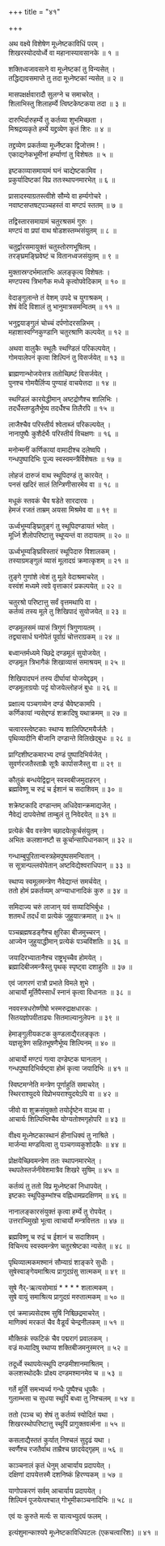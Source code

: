 +++
title = "४१"

+++
  
  
  
  
अथ वक्ष्ये विशेषेण मूध्नेष्टकाविधिं परम् ।  
शिखरस्योदयोर्ध्वे वा महानास्यावसानके ॥ १ ॥  
  
शक्तिध्वजावसाने वा मूध्नेष्टकां तु विन्यसेत् ।  
तद्धिद्यावसमाप्ते तु तदा मूध्नेष्टकां न्यसेत् ॥ २ ॥  
  
मासपक्षर्क्षवारादौ सुलग्ने च समाचरेत् ।  
शिलाभिस्तु शिलाहर्म्ये त्विष्टकेष्टकया तदा ॥ ३ ॥  
  
दारुभिर्दारुहर्म्ये तु कर्तव्या शुभमिच्छता ।  
मिश्रद्रव्यकृते हर्म्ये यद्द्रव्येण कृतं शिरः ॥ ४ ॥  
  
तद्द्रव्येण प्रकर्तव्या मूर्ध्नेष्टका द्विजोत्तम ! ।  
एकाद्यनेकभूमीनां हर्म्याणां तु विशेषतः ॥ ५ ॥  
  
इष्टकाव्यासमायामं घनं चाद्येष्टकामिव ।  
प्रकुर्यादिष्टकां विप्र ततःस्थापनमारभेत् ॥ ६ ॥  
  
प्रासादस्याग्रतस्त्वीशे सौम्ये वा हर्म्यगोचरे ।  
नवाष्टसप्तषट्पञ्चहस्तं वा मण्टपं स्ततम् ॥ ७ ॥  
  
तद्विस्तारसमायामं चतुरश्रसमं गुरुः ।  
मण्टपं वा प्रपां वाथ षोडशस्तम्भसंयुतम् ॥ ८ ॥  
  
चतुर्द्वारसमायुक्तं चतुस्तोरणभूषितम् ।  
तरङ्घ्रमङ्घ्रिवेष्टं च वितानध्वजसंयुतम् ॥ ९ ॥  
  
मुक्तास्रग्दर्भमालाभिः अलङ्कृत्य विशेषतः ।  
मण्टपस्य त्रिभागैक मध्ये कृत्वोपवेदिकाम् ॥ १० ॥  
  
वेदाङ्गुलान्ते तं वेशम् उपदे च युगाश्रकम् ।  
शेषं वेदि विशालं तु भानुमात्रसमन्वितम् ॥ ११ ॥  
  
भनुद्वयाङ्गुलं चोच्चं दर्पणोदरसन्निभम् ।  
महाशास्वग्निकुण्डानि चतुरश्राणि कल्पयेत् ॥ १२ ॥  
  
अथवा वालुकैः स्थूलैः स्थण्डिलं परिकल्पयेत् ।  
गोमयालेपनं कृत्वा शिल्पिनं तु विसर्जयेत् ॥ १३ ॥  
  
ब्राह्मणान्भोजयेत्तत्र ततोच्छिष्टं विसर्जयेत् ।  
पुनश्च गोमयैर्लिप्य पुण्याहं वाचयेत्तदा ॥ १४ ॥  
  
स्थण्डिलं कारयेद्धीमान् अष्टद्रोणैश्च शालिभिः ।  
तदर्धैस्तण्डुलैर्भूष्य तदर्धैश्च तिलैरपि ॥ १५ ॥  
  
लाजैश्चैव परिस्तीर्य श्वेताब्जं परिकल्पयेत् ।  
नानापुष्पैः कुशैर्दर्भैः परिस्तीर्य विचक्षणः ॥ १६ ॥  
  
मनोन्मनीं कर्णिकायां वामादीश्च दलेष्वपि ।  
गन्धपुष्पादिभिः पूज्य स्वस्वमन्त्रैर्विशेषतः ॥ १७ ॥  
  
लोहजं दारुजं वाथ स्थूपिदण्डं तु कारयेत् ।  
पनसं खदिरं सालं तिन्त्रिणीसारमेव वा ॥ १८ ॥  
  
मधूकं स्तवकं चैव षडेते सारदारवः ।  
हेमजं रजतं ताम्रम् अयसा मिश्रमेव वा ॥ १९ ॥  
  
ऊर्ध्वभूम्यङ्घ्रितुङ्गं तु स्थूपिदण्डायतं भवेत् ।  
मूर्ध्नि शैलोपरिष्टात्तु स्थूप्यन्तं वा तदायतम् ॥ २० ॥  
  
ऊर्ध्वभूम्यङ्घ्रिविस्तारं स्थूपिदारु विशालकम् ।  
तस्याग्रमङ्गुलं व्यासं मूलादग्रं क्रमात्कृशम् ॥ २१ ॥  
  
तुङ्गे गुणांशे त्वेशं तु मूले वेदाश्रमाचरेत् ।  
वस्वंशं मध्यमे त्वग्रे वृत्ताकारं प्रकल्पयेत् ॥ २२ ॥  
  
चतुरश्रो परिष्टात्तु सर्वं वृत्तमथापि वा ।  
कर्तव्यं तस्य मूले तु शिखिपादं सुयोजयेत् ॥ २३ ॥  
  
दण्डमूलसमं व्यासं त्रिगुणं त्रिगुणायतम् ।  
तद्व्यासार्ध घनोपेतं पूर्वाग्रं चोत्तराग्रकम् ॥ २४ ॥  
  
बध्वान्तर्मध्यमे च्छिद्रे दण्डमूलं सुयोजयेत् ।  
दण्डमूल त्रिभागैकं शिखाव्यासं समाश्रयम् ॥ २५ ॥  
  
शिखिपादघनं तस्य दीर्घायां योजयेद्दृढम् ।  
दण्डमूलाग्रयोः पट्टं योजयेल्लोहजं बुधः ॥ २६ ॥  
  
प्रक्षाल्य पञ्चगव्येन दण्डं चैवेष्टकामपि ।  
कर्णिकायां न्यसेद्दण्डं शक्रादिषु यथाक्रमम् ॥ २७ ॥  
  
चत्वारस्त्वेष्टकाः स्थाप्य शालिपिष्टमयैर्जलैः ।  
पृथिव्यादीनि बीजानि दण्डान्ते विलिखेद्बुधः ॥ २८ ॥  
  
प्राग्दिशीष्टकमारभ्य दण्डं पुष्पादिभिर्यजेत् ।  
सुवर्णरजतैस्ताम्रैः सूत्रैः कार्पासजैस्तु वा ॥ २९ ॥  
  
कौतुकं बन्धयेद्विद्वान् स्वस्वबीजमुदाहरन् ।  
ब्रह्मविष्णू च रुद्रं च ईशानं च सदाशिवम् ॥ ३० ॥  
  
शक्रेष्टकादि दण्डान्तम् अधिदेवान्क्रमाद्यजेत् ।  
नैवेद्यं दापयेत्तेषां ताम्बुलं तु निवेदयेत् ॥ ३१ ॥  
  
प्रत्येकं चैव वस्त्रेण च्छादयेत्कूर्चसंयुतम् ।  
अभितः कलशानष्टौ स कूर्चान्सापिधानकान् ॥ ३२ ॥  
  
गन्धाम्बुपूरितान्वस्त्रहेमपुष्पसमन्वितान् ।  
स सूत्रान्पल्लवोपेतान् अष्टविद्येश्वराधिपान् ॥ ३३ ॥  
  
स्थाप्य स्वमूलमन्त्रेण नैवेद्यान्तं समर्चयेत् ।  
ततो होमं प्रकर्तव्यम् अग्न्याधानादिकं कुरु ॥ ३४ ॥  
  
समिदाज्य चरुं लाजान् यवं सव्यादिभिर्बुधः ।  
शतमर्धं तदर्धं वा प्रत्येकं जुहुयात्क्रमात् ॥ ३५ ॥  
  
पञ्चब्रह्मषडङ्गैश्च क्षुरिका बीजमुच्चरन् ।  
आज्येन जुहुयाद्धीमान् प्रत्येकं पञ्चविंशतिः ॥ ३६ ॥  
  
जयादिरभ्यातानैश्च राष्ट्रभृच्चैव होमयेत् ।  
ब्रह्मादिबीजमन्त्रैस्तु पृथक् स्पृष्ट्वा दशाहुतिः ॥ ३७ ॥  
  
एवं जागरणं रात्रौ प्रभाते विमले शुभे ।  
आचार्यो मूर्तिपैस्सार्धं स्नानं कृत्वा विधानतः ॥ ३८ ॥  
  
नववस्त्रधरोष्णीषो भस्मरुद्राक्षधारकः ।  
सितयज्ञोपवीताढ्यः सितमाल्यानुलेपनः ॥ ३९ ॥  
  
हेमाङ्गुलीयकटक कुण्डलाद्यैरलङ्कृतः ।  
यज्ञसूत्रेण सहितभूषणैर्भूष्य शिल्पिनम् ॥ ४० ॥  
  
आचार्यो मण्टपं गत्वा दण्डेष्टक घानलान् ।  
गन्धपुष्पादिभिर्यष्ट्वा होमं कृत्वा जयादिभिः ॥ ४१ ॥  
  
स्विष्टमग्नेति मन्त्रेण पूर्णाहुतिं समाचरेत् ।  
स्थिरराश्युदये विप्रोभयराश्युदयेऽपि वा ॥ ४२ ॥  
  
जीवो वा शुक्रसंयुक्तो तयोर्दृष्टेन वाऽथ वा ।  
आचार्यः शिल्पिभिश्चैव योग्यतोश्मगृहोपरि ॥ ४३ ॥  
  
वीक्ष्य मूध्नेष्टकास्थानं हीनाधिक्यं तु नाश्रिते ।  
मार्जन्या मण्डयित्वा तु पञ्चगव्यकुशोदकैः ॥ ४४ ॥  
  
प्रोक्षयेच्छिवमन्त्रेण ततः स्थापनमारभेत् ।  
स्थपतेस्तर्जनीवेशमात्रैव शिखरे सुषिम् ॥ ४५ ॥  
  
कर्तव्यं तु ततो विप्र मूध्नेष्टकां निधापयेत् ।  
इष्टकाः स्थूपिकुम्भांश्च वह्निधामप्रदक्षिणम् ॥ ४६ ॥  
  
नानालङ्कारसंयुक्तं कृत्वा हर्म्ये तु रोपयेत् ।  
उत्तराभिमुखो भूत्वा त्वाचार्यो मन्त्रवित्ततः ॥ ४७ ॥  
  
ब्रह्मविष्णू च रुद्रं च ईशानं च सदाशिवम् ।  
विचिन्त्य स्वस्वमन्त्रेण चतुरश्रेष्टका न्यसेत् ॥ ४८ ॥  
  
पृथिव्यात्मकमश्मानं सौम्याग्रं शाङ्करे सुधीः ।  
सुषेस्वाङ्गेयमाश्रित्य प्रागुदग्रंसु सात्मकम् ॥ ४९ ॥  
  
सुषे नैर्-ऋत्यसोमाग्रं * * * * शलात्मकम् ।  
सुषे वायुं समाश्रित्य प्रागुदग्रं मरुतात्मकम् ॥ ५० ॥  
  
एवं क्रमान्न्यसेदश्म सुषिं निश्च्छिद्रमाचरेत् ।  
माणिक्यं मरकतं चैव वैडूर्यं चेन्द्रनीलकम् ॥ ५१ ॥  
  
मौक्तिकं स्फटिकं चैव पद्मरागं प्रवालकम् ।  
वज्रं मध्यादिषु स्थाप्य शक्तिबीजमनुस्मरन् ॥ ५२ ॥  
  
तदूर्ध्वे स्थापयेत्स्थूपि दण्डमीशानमाश्रितम् ।  
कलशस्थोदकैः प्रोक्ष्य दण्डमश्मानमेव च ॥ ५३ ॥  
  
गर्ते मूर्तिं समभ्यर्च्य गन्धैः पुष्पैश्च धूपकैः ।  
गुलाम्भसा च सुधया स्थूपिं बध्वा तु निश्चलम् ॥ ५४ ॥  
  
ततो (पञ्च च) शेषं तु कर्तव्यं स्योदितं यथा ।  
शिखरस्थोपरिष्टात्तु स्थूपिं प्रागुक्तवर्त्मना ॥ ५५ ॥  
  
कसलाद्यैस्ततं कुर्यात् निश्चलं सुदृढं यथा ।  
स्वर्णैश्च रजतैर्वाथ ताम्रैश्च छादयेद्गृहम् ॥ ५६ ॥  
  
काञ्चनालं कृतं धेनुम् आचार्याय प्रदापयेत् ।  
दक्षिणां दापयेत्तस्मै दशनिष्कं हिरण्यकम् ॥ ५७ ॥  
  
यागोपकरणं सर्वम् आचार्याय प्रदापयेत् ।  
शिल्पिनं पूजयेत्पश्चात् गोभूमीकाञ्चनादिभिः ॥ ५८ ॥  
  
एवं यः कुरुते मर्त्यः स यात्यभ्युदयं फलम् ।  
  
  
इत्यंशुमान्काश्यपे मूध्नेष्टकाविधिपटलः (एकचत्वारिंशः) ॥ ४१ ॥  